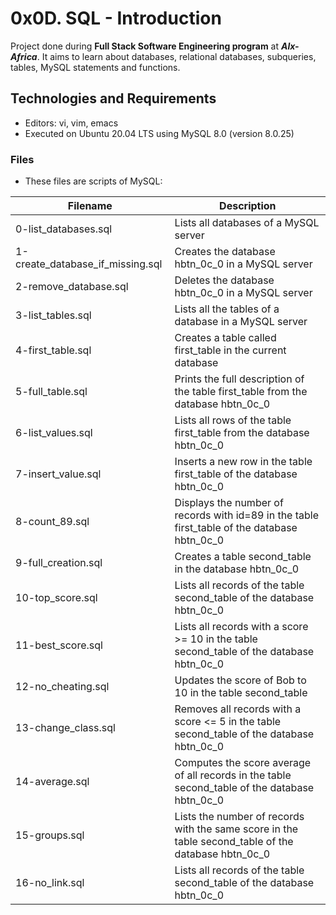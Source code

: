# **0x0D. SQL - Introduction**

Project done during **Full Stack Software Engineering program** at ***Alx-Africa***. It aims to learn about databases, relational databases, subqueries, tables, MySQL statements and functions.

## **Technologies and Requirements**

- Editors: vi, vim, emacs
- Executed on Ubuntu 20.04 LTS using MySQL 8.0 (version 8.0.25)

### **Files**

- These files are scripts of MySQL:

|Filename	|Description|
|---------------|-----------|
|0-list_databases.sql|	Lists all databases of a MySQL server
|1-create_database_if_missing.sql|	Creates the database hbtn_0c_0 in a MySQL server
|2-remove_database.sql|	Deletes the database hbtn_0c_0 in a MySQL server
|3-list_tables.sql|	Lists all the tables of a database in a MySQL server
|4-first_table.sql|	Creates a table called first_table in the current database
|5-full_table.sql|	Prints the full description of the table first_table from the database hbtn_0c_0
|6-list_values.sql|	Lists all rows of the table first_table from the database hbtn_0c_0
|7-insert_value.sql|	Inserts a new row in the table first_table of the database hbtn_0c_0
|8-count_89.sql|	Displays the number of records with id=89 in the table first_table of the database hbtn_0c_0
|9-full_creation.sql|	Creates a table second_table in the database hbtn_0c_0
|10-top_score.sql|	Lists all records of the table second_table of the database hbtn_0c_0
|11-best_score.sql|	Lists all records with a score >= 10 in the table second_table of the database hbtn_0c_0
|12-no_cheating.sql|	Updates the score of Bob to 10 in the table second_table
|13-change_class.sql|	Removes all records with a score <= 5 in the table second_table of the database hbtn_0c_0
|14-average.sql|	Computes the score average of all records in the table second_table of the database hbtn_0c_0
|15-groups.sql|	Lists the number of records with the same score in the table second_table of the database hbtn_0c_0
|16-no_link.sql|	Lists all records of the table second_table of the database hbtn_0c_0
